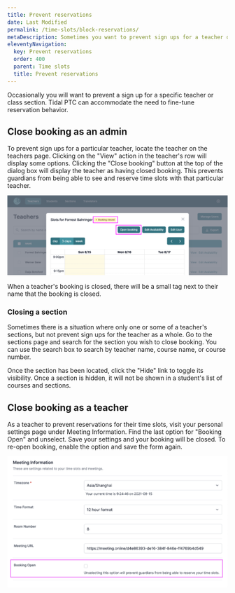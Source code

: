 ```yaml
---
title: Prevent reservations
date: Last Modified
permalink: /time-slots/block-reservations/
metaDescription: Sometimes you want to prevent sign ups for a teacher or section.
eleventyNavigation:
  key: Prevent reservations
  order: 400
  parent: Time slots
  title: Prevent reservations
---
```


Occasionally you will want to prevent a sign up for a specific teacher or class section. Tidal PTC can accommodate the need to fine-tune reservation behavior.

## Close booking as an admin

To prevent sign ups for a particular teacher, locate the teacher on the teachers page. Clicking on the "View" action in the teacher's row will display some options. Clicking the "Close booking" button at the top of the dialog box will display the teacher as having closed booking. This prevents guardians from being able to see and reserve time slots with that particular teacher.

<img alt="Closing " src="/content/images/admin-teacher-closed.png" class="w-full" />

When a teacher's booking is closed, there will be a small tag next to their name that the booking is closed.

### Closing a section

Sometimes there is a situation where only one or some of a teacher's sections, but not prevent sign ups for the teacher as a whole. Go to the sections page and search for the section you wish to close booking. You can use the search box to search by teacher name, course name, or course number.

Once the section has been located, click the "Hide" link to toggle its visibility. Once a section is hidden, it will not be shown in a student's list of courses and sections.

## Close booking as a teacher

As a teacher to prevent reservations for their time slots, visit your personal settings page under Meeting Information. Find the last option for "Booking Open" and unselect. Save your settings and your booking will be closed. To re-open booking, enable the option and save the form again.

<img alt="Closing " src="/content/images/teacher-closed.png" class="w-full" />
